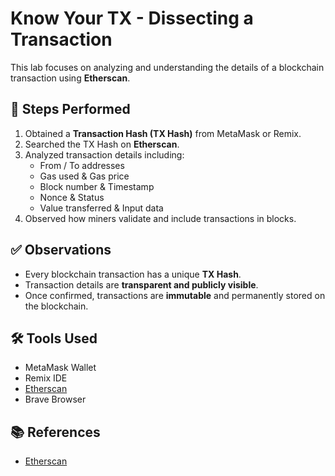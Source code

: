 # Know Your TX - Dissecting a Transaction 


This lab focuses on analyzing and understanding the details of a blockchain transaction using **Etherscan**.

## 📌 Steps Performed
1. Obtained a **Transaction Hash (TX Hash)** from MetaMask or Remix.  
2. Searched the TX Hash on **Etherscan**.  
3. Analyzed transaction details including:  
   - From / To addresses  
   - Gas used & Gas price  
   - Block number & Timestamp  
   - Nonce & Status  
   - Value transferred & Input data  
4. Observed how miners validate and include transactions in blocks.  

## ✅ Observations
- Every blockchain transaction has a unique **TX Hash**.  
- Transaction details are **transparent and publicly visible**.  
- Once confirmed, transactions are **immutable** and permanently stored on the blockchain.  

## 🛠️ Tools Used
- MetaMask Wallet  
- Remix IDE  
- [Etherscan](https://etherscan.io)  
- Brave Browser  

## 📚 References
- [Etherscan](https://etherscan.io)  


